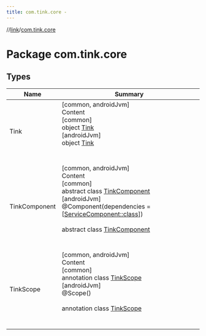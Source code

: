 ```yaml
---
title: com.tink.core -
---
```

//[link](../index.md)/[com.tink.core](index.md)



# Package com.tink.core  


## Types  
  
|  Name|  Summary| 
|---|---|
| <a name="com.tink.core/Tink///PointingToDeclaration/"></a>Tink| <a name="com.tink.core/Tink///PointingToDeclaration/"></a>[common, androidJvm]  <br>Content  <br>[common]  <br>object [Tink]([common]-tink/index.md)  <br>[androidJvm]  <br>object [Tink]([android-jvm]-tink/index.md)  <br><br><br>
| <a name="com.tink.core/TinkComponent///PointingToDeclaration/"></a>TinkComponent| <a name="com.tink.core/TinkComponent///PointingToDeclaration/"></a>[common, androidJvm]  <br>Content  <br>[common]  <br>abstract class [TinkComponent]([common]-tink-component/index.md)  <br>[androidJvm]  <br>@Component(dependencies = [[ServiceComponent::class](../com.tink.service.di/[android-jvm]-service-component/index.md)])  <br>  <br>abstract class [TinkComponent]([android-jvm]-tink-component/index.md)  <br><br><br>
| <a name="com.tink.core/TinkScope///PointingToDeclaration/"></a>TinkScope| <a name="com.tink.core/TinkScope///PointingToDeclaration/"></a>[common, androidJvm]  <br>Content  <br>[common]  <br>annotation class [TinkScope]([common]-tink-scope/index.md)  <br>[androidJvm]  <br>@Scope()  <br>  <br>annotation class [TinkScope]([android-jvm]-tink-scope/index.md)  <br><br><br>

